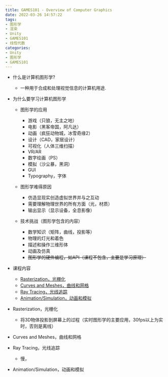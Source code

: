 ```yaml
---
title: GAMES101 - Overview of Computer Graphics
date: 2022-03-26 14:57:22
tags:
- 图形学
- 渲染
- Unity
- GAMES101
- 线性代数
categories:
- Unity
- 图形学
- GAMES101
---
```


- 什么是计算机图形学?
  - 一种用于合成和处理视觉信息的计算机用途.

- 为什么要学习计算机图形学
    - 图形学的应用
      - 游戏（只狼，无主之地）
      - 电影（黑客帝国，阿凡达）
      - 动画（疯狂动物城，冰雪奇缘2）
      - 设计（CAD，家居设计）
      - 可视化（人体三维扫描）
      - VR/AR
      - 数字绘画（PS）
      - 模拟（沙尘暴，黑洞）
      - GUI
      - Typography，字体
      
    - 图形学难得原因
      - 仿造显现实创造虚拟世界并与之互动
      - 需要理解物理世界的所有方面（光，材质）
      - 输出显示（显示设备，全息影像）
      
    - 技术挑战（图形学包含的内容）
      - 数学知识（矩阵，曲线，投影等）
      - 物理的灯光和着色
      - 描述和操作三维形体
      - 动画及仿真
      - ~~图形学的硬件编程，如API（课程不包含，主要是学习原理）~~

- 课程内容
  - [Rasterization，光栅化](#Rasterization)
  - [Curves and Meshes，曲线和网格](#Curves)
  - [Ray Tracing，光线追踪](#RayTracing)
  - [Animation/Simulation，动画和模拟](#Animation)
  
-  <span id="Rasterization">Rasterization，光栅化</span>
   - 将3D物体投影到屏幕上的过程（实时图形学的主要应用，30fps以上为实时，否则是离线）
     
-  <span id="Curves">Curves and Meshes，曲线和网格</span>
-  <span id="RayTracing">Ray Tracing，光线追踪</span>
   -  慢，
-  <span id="Animation">Animation/Simulation，动画和模拟</span>